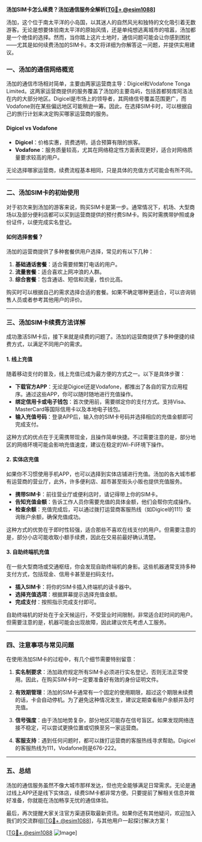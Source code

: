 **汤加SIM卡怎么续费？汤加通信服务全解析[[TG💪+ @esim1088](https://t.me/s/esim1088)]**

汤加，这个位于南太平洋的小岛国，以其迷人的自然风光和独特的文化吸引着无数游客。无论是想要体验南太平洋的原始风情，还是单纯想逃离城市的喧嚣，汤加都是一个绝佳的选择。然而，当你踏上这片土地时，通信问题可能会让你感到困扰——尤其是如何续费汤加的SIM卡。本文将详细为你解答这一问题，并提供实用建议。

### 一、汤加的通信网络概览

汤加的通信市场相对简单，主要由两家运营商主导：Digicel和Vodafone Tonga Limited。这两家运营商提供的服务覆盖了汤加的主要岛屿，包括首都努库阿洛法在内的大部分地区。Digicel是市场上的领导者，其网络信号覆盖范围更广，而Vodafone则在某些偏远地区可能稍逊一筹。因此，在选择SIM卡时，可以根据自己的旅行计划来决定购买哪家运营商的服务。

#### Digicel vs Vodafone
- **Digicel**：价格实惠，资费透明，适合预算有限的旅客。
- **Vodafone**：服务质量较高，尤其在网络稳定性方面表现更好，适合对网络质量要求较高的用户。

无论选择哪家运营商，续费流程基本相同，只是具体的充值方式可能会有所不同。

---

### 二、汤加SIM卡的初始使用

对于初次来到汤加的游客来说，购买SIM卡是第一步。通常情况下，机场、大型商场以及部分便利店都可以买到运营商提供的预付费SIM卡。购买时需携带护照或身份证件，以便完成实名登记。

#### 如何选择套餐？
汤加的运营商提供了多种套餐供用户选择，常见的有以下几种：
1. **基础通话套餐**：适合需要频繁打电话的用户。
2. **流量套餐**：适合喜欢上网冲浪的人群。
3. **综合套餐**：包含通话、短信和流量，性价比高。

购买时可以根据自己的需求选择合适的套餐。如果不确定哪种更适合，可以咨询销售人员或者参考其他用户的评价。

---

### 三、汤加SIM卡续费方法详解

成功激活SIM卡后，接下来就是续费的问题了。汤加的运营商提供了多种便捷的续费方式，以满足不同用户的需求。

#### 1. 线上充值
随着移动支付的普及，线上充值已成为最方便的方式之一。以下是具体步骤：

- **下载官方APP**：无论是Digicel还是Vodafone，都推出了各自的官方应用程序。通过这些APP，你可以随时随地进行充值操作。
- **绑定信用卡或电子钱包**：首次使用前，需要绑定你的支付方式。支持Visa、MasterCard等国际信用卡以及本地电子钱包。
- **输入充值号码**：登录APP后，输入你的SIM卡号码并选择相应的充值金额即可完成支付。

这种方式的优点在于无需携带现金，且操作简单快捷。不过需要注意的是，部分地区的网络环境可能会影响充值速度，建议在稳定的Wi-Fi环境下操作。

#### 2. 实体店充值
如果你不习惯使用手机APP，也可以选择到实体店铺进行充值。汤加的各大城市都有运营商的营业厅，此外，许多便利店、超市甚至街头小贩也提供充值服务。

- **携带SIM卡**：前往营业厅或便利店时，请记得带上你的SIM卡。
- **告知充值金额**：告诉工作人员你需要充值的具体金额，他们会帮你完成操作。
- **检查余额**：充值完成后，可以通过拨打运营商客服热线（如Digicel的111）查询账户余额，确保充值成功。

这种方式的优势在于即时性较强，适合那些不喜欢在线支付的用户。但需要注意的是，部分小店可能收取小额手续费，因此在交易前最好确认清楚。

#### 3. 自助终端机充值
在一些大型商场或交通枢纽，你会发现自助终端机的身影。这些机器通常支持多种支付方式，包括现金、信用卡甚至是扫码支付。

- **插入SIM卡**：将你的SIM卡插入终端机的读卡器中。
- **选择充值选项**：根据屏幕提示选择充值金额。
- **完成支付**：按照指示完成支付即可。

自助终端机的好处在于全天候运行，不受营业时间限制，非常适合赶时间的用户。但需要注意的是，机器可能会出现故障，因此建议优先考虑人工服务。

---

### 四、注意事项与常见问题

在使用汤加SIM卡的过程中，有几个细节需要特别留意：

1. **实名制要求**：汤加政府规定所有SIM卡必须进行实名登记，否则无法正常使用。因此，在购买SIM卡时一定要准备好有效的身份证明文件。

2. **有效期管理**：汤加的SIM卡通常有一个固定的使用期限，超过这个期限未续费的话，卡会自动停机。为了避免这种情况发生，建议定期查看账户余额并及时充值。

3. **信号强度**：由于汤加地势复杂，部分地区可能存在信号盲区。如果发现网络连接不稳定，可以尝试更换位置或切换至另一家运营商。

4. **客服支持**：遇到任何问题时，都可以拨打运营商的客服热线寻求帮助。Digicel的客服热线为111，Vodafone则是676-222。

---

### 五、总结

汤加的通信服务虽然不像大城市那样发达，但也完全能够满足日常需求。无论是通过线上APP还是线下实体店，续费SIM卡都非常方便。只要提前了解相关信息并做好准备，你就能在汤加畅享无忧的通信体验。

最后，再次提醒大家关注官方渠道获取最新资讯。如果你还有其他疑问，欢迎加入我们的交流群组[[TG💪+ @esim1088](https://t.me/s/esim1088)]，与其他用户一起探讨解决方案！

[[TG💪+ @esim1088](https://t.me/s/esim1088) ![Image](https://i.postimg.cc/4NQfJmqS/Snipaste-2025-05-13-00-14-12.png)]